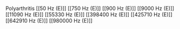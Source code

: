 Polyarthritis
[[50 Hz (E)]]
[[750 Hz (E)]]
[[900 Hz (E)]]
[[9000 Hz (E)]]
[[11090 Hz (E)]]
[[55330 Hz (E)]]
[[398400 Hz (E)]]
[[425710 Hz (E)]]
[[642910 Hz (E)]]
[[980000 Hz (E)]]
